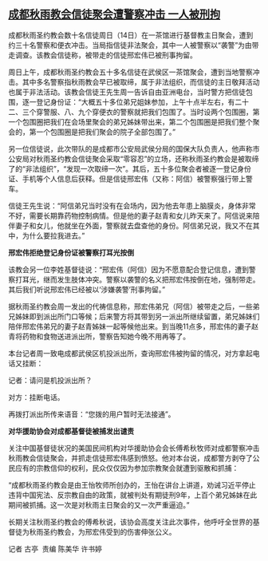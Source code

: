 <!--1660545443000-->
[成都秋雨教会信徒聚会遭警察冲击 一人被刑拘](https://www.rfa.org/mandarin/yataibaodao/gt1-08152022023704.html)
------

<p><span>成都秋雨圣约教会数十名信徒周日（</span><span>14</span><span>日）在一茶馆进行基督教主日聚会，遭到约三十名警察和便衣冲击。当局指信徒非法聚会，其中一人被警察以</span><span>“</span><span>袭警</span><span>”</span><span>为由带走调查。该教会信徒称，被带走的信徒邢宏伟已被刑事拘留。</span></p><p><span>周日上午，成都秋雨圣约教会五十多名信徒在武侯区一茶馆聚会，遭到当地警察冲击。其中多名警察指秋雨教会早已被取缔，属于非法组织，而信徒的主日敬拜活动也属于非法活动。该教会信徒王先生周一告诉自由亚洲电台，当时警方把信徒包围，逐一登记身份证：</span><span>“</span><span>大概五十多位弟兄姐妹参加，上午十点半左右，有二十二、三个穿警服、八、九个穿便衣的警察就把我们包围了。当时设两个包围圈，第一个包围圈把我们在会场里聚会的弟兄姊妹带出来，第二个包围圈是把我们整个聚会的，第一个包围圈是把我们聚会的院子全部包围了。</span><span>”</span></p><p><span>另一位信徒说，此次带队的是成都市公安局武侯分局的国保大队负责人，他声称市公安局对秋雨圣约教会信徒聚会采取</span><span>“</span><span>零容忍</span><span>”</span><span>的立场，还称秋雨圣约教会是被取缔了的</span><span>“</span><span>非法组织</span><span>”</span><span>，</span><span>“</span><span>发现一次取缔一次</span><span>”</span><span>。其后，五十多位聚会者被逐一登记身份证、手机等个人信息后获释。但是信徒邢宏伟（又称：阿信）被警察强行带上警车。</span></p><p><span>信徒王先生说：</span><span>“</span><span>阿信弟兄当时没有在会场内，因为他去年患上脑膜炎，身体非常不好，需要长期靠药物控制病情。但是他的妻子赵青和女儿昨天来了。阿信说来陪伴妻子和女儿，他就坐在外面，警察就去盘查他的身份。阿信弟兄说，我又不在其中，为什么要拉我进去。</span><span>”</span></p><p><span><b>邢宏伟拒绝登记身份证被警察打耳光按倒</b></span></p><p><span>该教会另一位李姓基督徒说：</span><span>“</span><span>邢宏伟（阿信）因为不愿意配合登记信息，遭到警察打耳光，继而发生肢体冲突。警察以袭警的名义把邢宏伟按倒在地，强制带走。其后我们听说邢宏伟已经被以</span><span>‘</span><span>涉嫌袭警</span><span>’</span><span>刑事拘留。</span><span>”</span></p><p><span>据秋雨圣约教会周一发出的代祷信息称，邢宏伟弟兄（阿信）被带走之后，一些弟兄姊妹即到派出所门口等候；后来警方将其带到另一派出所继续留置，弟兄姊妹们陪伴邢宏伟弟兄的妻子赵青姊妹一起等候他出来。到当晚</span><span>11</span><span>点多，邢宏伟的妻子赵青将药物和食物送进派出所，警察告知她今晚不用再等了。</span></p><p><span>本台记者周一致电成都武侯区机投派出所，查询邢宏伟被拘留的情况，对方拿起电话又挂断：</span></p><p><span>记者：请问是机投派出所？</span></p><p><span>对方：挂断电话。</span></p><p><span>再拨打派出所传来语音：</span><span>“</span><span>您拨的用户暂时无法接通</span><span>”</span><span>。</span></p><p><span><b>对华援助协会对成都基督徒被捕发出谴责</b></span></p><p><span>关注中国基督徒状况的美国民间机构对华援助协会会长傅希秋牧师对成都警察冲击秋雨教会信徒聚会，并抓走信徒邢宏伟感到愤怒。他对本台说，成都警方剥夺了公民应有的宗教信仰的权利，民众仅仅因为参加宗教聚会就遭到驱散和抓捕：</span></p><p><span>“</span><span>成都秋雨圣约教会是由王怡牧师所创办的，王怡在讲台上讲道，劝诫习近平停止违背中国宪法、反宗教自由的政策，就被判处有期徒刑</span><span>9</span><span>年，上百个弟兄姊妹在此期间被抓捕。这一次是对秋雨主日聚会的又一次严重逼迫。</span><span>”</span></p><p><span>长期关注秋雨圣约教会的傅希秋说，该协会高度关注此次事件，他呼吁全世界的基督徒为秋雨圣约教会，为邢宏伟受到的伤害伸张公义。</span><span></span></p><p><span>记者 古亭</span><span>  </span><span>责编</span><span> </span><span>陈美华</span><span> </span><span>许书婷</span></p>
